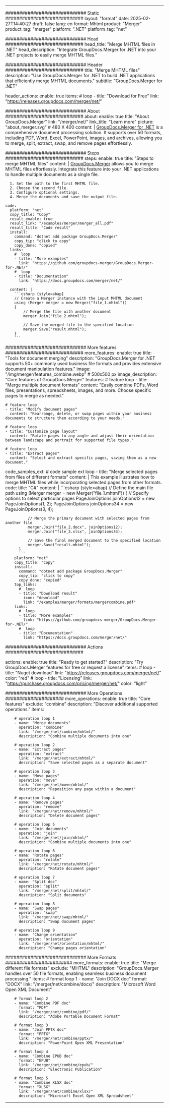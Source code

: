 
---
############################# Static ############################
layout: "format"
date:  2025-02-27T14:40:27
draft: false
lang: en
format: Mhtml
product: "Merger"
product_tag: "merger"
platform: ".NET"
platform_tag: "net"

############################# Head ############################
head_title: "Merge MHTML files in .NET"
head_description: "Integrate GroupDocs.Merger for .NET into your .NET projects to easily merge MHTML files."

############################# Header ############################
title: "Merge MHTML files" 
description: "Use GroupDocs.Merger for .NET to build .NET applications that efficiently merge MHTML documents."
subtitle: "GroupDocs.Merger for .NET" 

header_actions:
  enable: true
  items:
    #  loop
    - title: "Download for Free"
      link: "https://releases.groupdocs.com/merger/net/"
      
############################# About ############################
about:
    enable: true
    title: "About GroupDocs.Merger"
    link: "/merger/net/"
    link_title: "Learn more"
    picture: "about_merger.svg" # 480 X 400
    content: |
       [GroupDocs.Merger for .NET](/merger/net/) is a comprehensive document processing solution. It supports over 50 formats, including PDF, Word, Excel, PowerPoint, images, and archives, allowing you to merge, split, extract, swap, and remove pages effortlessly.

############################# Steps ############################
steps:
    enable: true
    title: "Steps to merge MHTML files"
    content: |
      [GroupDocs.Merger](/merger/net/) allows you to merge MHTML files effortlessly. Integrate this feature into your .NET applications to handle multiple documents as a single file.
      
      1. Set the path to the first MHTML file.
      2. Choose the second file.
      3. Configure optional settings.
      4. Merge the documents and save the output file.
   
    code:
      platform: "net"
      copy_title: "Copy"
      result_enable: true
      result_link: "/examples/merger/merger_all.pdf"
      result_title: "Code result"
      install:
        command: "dotnet add package GroupDocs.Merger"
        copy_tip: "click to copy"
        copy_done: "copied"
      links:
        #  loop
        - title: "More examples"
          link: "https://github.com/groupdocs-merger/GroupDocs.Merger-for-.NET/"
        #  loop
        - title: "Documentation"
          link: "https://docs.groupdocs.com/merger/net/"
          
      content: |
        ```csharp {style=abap}
        // Create a Merger instance with the input MHTML document
        using (Merger merger = new Merger("file_1.mhtml"))
        {
            // Merge the file with another document
            merger.Join("file_2.mhtml");

            // Save the merged file to the specified location
            merger.Save("result.mhtml");
        }
        ```            

############################# More features ############################
more_features:
  enable: true
  title: "Tools for document merging"
  description: "GroupDocs.Merger for .NET supports 50+ commonly used business file formats and provides extensive document manipulation features."
  image: "/img/merger/features_combine.webp" # 500x500 px
  image_description: "Core features of GroupDocs.Merger"
  features:
    # feature loop
    - title: "Merge multiple document formats"
      content: "Easily combine PDFs, Word files, presentations, spreadsheets, images, and more. Choose specific pages to merge as needed."

    # feature loop
    - title: "Modify document pages"
      content: "Rearrange, delete, or swap pages within your business documents to structure them according to your needs."

    # feature loop
    - title: "Customize page layout"
      content: "Rotate pages to any angle and adjust their orientation between landscape and portrait for supported file types."

    # feature loop
    - title: "Extract pages"
      content: "Select and extract specific pages, saving them as a new document."
      
  code_samples_ext:
    # code sample ext loop
    - title: "Merge selected pages from files of different formats"
      content: |
        This example illustrates how to merge MHTML files while incorporating selected pages from other formats.
      code:
        title: "C#"
        content: |
          ```csharp {style=abap}
          // Define the main file path
          using (Merger merger = new Merger("file_1.mhtml"))
          {
              // Specify options to select particular pages
              PageJoinOptions joinOptions12 = new PageJoinOptions(1, 2);
              PageJoinOptions joinOptions34 = new PageJoinOptions(3, 4);
          
              // Merge the primary document with selected pages from another file
              merger.Join("file_2.docx", joinOptions12);
              merger.Join("file_3.xlsx", joinOptions34);

              // Save the final merged document to the specified location
              merger.Save("result.mhtml");
          }
          ```
        platform: "net"
        copy_title: "Copy"
        install:
          command: "dotnet add package GroupDocs.Merger"
          copy_tip: "click to copy"
          copy_done: "copied"
        top_links:
          #  loop
          - title: "Download result"
            icon: "download"
            link: "/examples/merger/formats/mergercombine.pdf"
        links:
          #  loop
          - title: "More examples"
            link: "https://github.com/groupdocs-merger/GroupDocs.Merger-for-.NET/"
          #  loop
          - title: "Documentation"
            link: "https://docs.groupdocs.com/merger/net/"
            

            


############################# Actions ############################

actions:
  enable: true
  title: "Ready to get started?"
  description: "Try GroupDocs.Merger features for free or request a license"
  items:
    #  loop
    - title: "Nuget download"
      link: "https://releases.groupdocs.com/merger/net/"
      color: "red"
        #  loop
    - title: "Licensing"
      link: "https://purchase.groupdocs.com/pricing/merger/net/"
      color: "light"


############################# More Operations #####################
more_operations:
    enable: true
    title: "Core features"
    exclude: "combine"
    description: "Discover additional supported operations."
    items: 
          
        # operation loop 1
        - name: "Merge documents"
          operation: "combine"
          link: "/merger/net/combine/mhtml/"
          description: "Combine multiple documents into one"

        # operation loop 2
        - name: "Extract pages"
          operation: "extract"
          link: "/merger/net/extract/mhtml/"
          description: "Save selected pages as a separate document"

        # operation loop 3
        - name: "Move pages"
          operation: "move"
          link: "/merger/net/move/mhtml/"
          description: "Reposition any page within a document"

        # operation loop 4
        - name: "Remove pages"
          operation: "remove"
          link: "/merger/net/remove/mhtml/"
          description: "Delete document pages"

        # operation loop 5
        - name: "Join documents"
          operation: "join"
          link: "/merger/net/join/mhtml/"
          description: "Combine multiple documents into one"

        # operation loop 6
        - name: "Rotate pages"
          operation: "rotate"
          link: "/merger/net/rotate/mhtml/"
          description: "Rotate document pages"

        # operation loop 7
        - name: "Split doc"
          operation: "split"
          link: "/merger/net/split/mhtml/"
          description: "Split documents"

        # operation loop 8
        - name: "Swap pages"
          operation: "swap"
          link: "/merger/net/swap/mhtml/"
          description: "Swap document pages"

        # operation loop 9
        - name: "Change orientation"
          operation: "orientation"
          link: "/merger/net/orientation/mhtml/"
          description: "Change pages orientation"
          
        
          
############################# More Formats ########################
more_formats:
    enable: true
    title: "Merge different file formats"
    exclude: "MHTML"
    description: "GroupDocs.Merger handles over 50 file formats, enabling seamless business document processing."
    items: 
        # format loop 1
        - name: "Join DOCX doc"
          format: "DOCX"
          link: "/merger/net/combine/docx/"
          description: "Microsoft Word Open XML Document"
          
        # format loop 2
        - name: "Combine PDF doc"
          format: "PDF"
          link: "/merger/net/combine/pdf/"
          description: "Adobe Portable Document Format"
          
        # format loop 3
        - name: "Join PPTX doc"
          format: "PPTX"
          link: "/merger/net/combine/pptx/"
          description: "PowerPoint Open XML Presentation"

        # format loop 4
        - name: "Combine EPUB doc"
          format: "EPUB"
          link: "/merger/net/combine/epub/"
          description: "Electronic Publication"
          
        # format loop 5
        - name: "Combine XLSX doc"
          format: "XLSX"
          link: "/merger/net/combine/xlsx/"
          description: "Microsoft Excel Open XML Spreadsheet"
  

---
